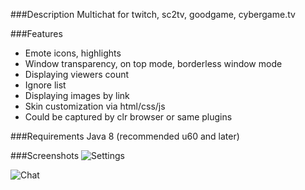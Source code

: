 ###Description
Multichat for twitch, sc2tv, goodgame, cybergame.tv

###Features
* Emote icons, highlights
* Window transparency, on top mode, borderless window mode
* Displaying viewers count
* Ignore list
* Displaying images by link
* Skin customization via html/css/js
* Could be captured by clr browser or same plugins

###Requirements
Java 8 (recommended u60 and later)

###Screenshots
![Settings](http://i.imgur.com/H3gkX3l.png)

![Chat](http://i.imgur.com/zLf5mmZ.png)

